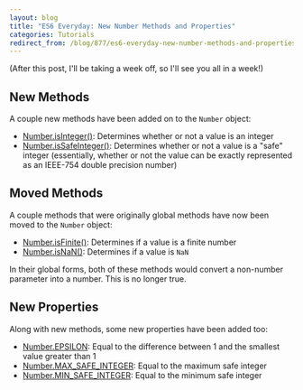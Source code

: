 ```yaml
---
layout: blog
title: "ES6 Everyday: New Number Methods and Properties"
categories: Tutorials
redirect_from: /blog/877/es6-everyday-new-number-methods-and-properties
---
```


(After this post, I'll be taking a week off, so I'll see you all in a week!)

## New Methods

A couple new methods have been added on to the `Number` object:

- [Number.isInteger()](https://developer.mozilla.org/en-US/docs/Web/JavaScript/Reference/Global_Objects/Number/isInteger): Determines whether or not a value is an integer
- [Number.isSafeInteger()](https://developer.mozilla.org/en-US/docs/Web/JavaScript/Reference/Global_Objects/Number/isSafeInteger): Determines whether or not a value is a "safe" integer (essentially, whether or not the value can be exactly represented as an IEEE-754 double precision number)

## Moved Methods

A couple methods that were originally global methods have now been moved to the `Number` object:

- [Number.isFinite()](https://developer.mozilla.org/en-US/docs/Web/JavaScript/Reference/Global_Objects/Number/isFinite): Determines if a value is a finite number
- [Number.isNaN()](https://developer.mozilla.org/en-US/docs/Web/JavaScript/Reference/Global_Objects/Number/isNaN): Determines if a value is `NaN`

In their global forms, both of these methods would convert a non-number parameter into a number. This is no longer true.

## New Properties

Along with new methods, some new properties have been added too:

- [Number.EPSILON](https://developer.mozilla.org/en-US/docs/Web/JavaScript/Reference/Global_Objects/Number/EPSILON): Equal to the difference between 1 and the smallest value greater than 1
- [Number.MAX\_SAFE\_INTEGER](https://developer.mozilla.org/en-US/docs/Web/JavaScript/Reference/Global_Objects/Number/MAX_SAFE_INTEGER): Equal to the maximum safe integer
- [Number.MIN\_SAFE\_INTEGER](https://developer.mozilla.org/en-US/docs/Web/JavaScript/Reference/Global_Objects/Number/MIN_SAFE_INTEGER): Equal to the minimum safe integer
